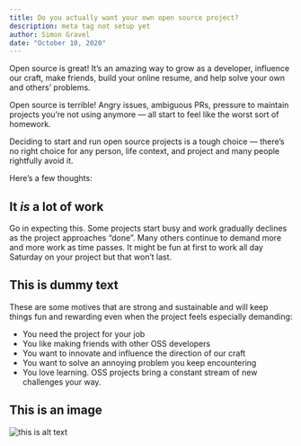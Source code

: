 ```yaml
---
title: Do you actually want your own open source project?
description: meta tag not setup yet
author: Simon Gravel
date: "October 10, 2020"
---
```


Open source is great! It’s an amazing way to grow as a developer, influence our craft, make friends, build your online resume, and help solve your own and others’ problems.

Open source is terrible! Angry issues, ambiguous PRs, pressure to maintain projects you’re not using anymore — all start to feel like the worst sort of homework.

Deciding to start and run open source projects is a tough choice — there’s no right choice for any person, life context, and project and many people rightfully avoid it.

Here’s a few thoughts:

## It _is_ a lot of work

Go in expecting this. Some projects start busy and work gradually declines as the project approaches “done”. Many others continue to demand more and more work as time passes. It might be fun at first to work all day Saturday on your project but that won’t last.

## This is dummy text

These are some motives that are strong and sustainable and will keep things fun and rewarding even when the project feels especially demanding:

- You need the project for your job
- You like making friends with other OSS developers
- You want to innovate and influence the direction of our craft
- You want to solve an annoying problem you keep encountering
- You love learning. OSS projects bring a constant stream of new challenges your way.

## This is an image

<picture class='img-wrap'>
					<source
						srcset="https://res.cloudinary.com/sgrvl/w_500/IMG_0176.jpg"
						media="(min-width: 450px)"
					/>
					<source
						srcset="https://res.cloudinary.com/sgrvl/w_450/IMG_0176.jpg"
						media="(min-width: 400px)"
					/>
					<source
						srcset="https://res.cloudinary.com/sgrvl/w_400/IMG_0176.jpg"
						media="(min-width: 350px)"
					/>
					<img
						src="https://res.cloudinary.com/sgrvl/w_350/IMG_0176.jpg"
						alt="this is alt text"
					/>
				</picture>
